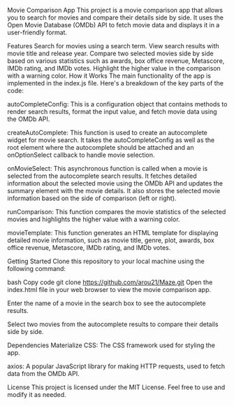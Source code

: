 Movie Comparison App
This project is a movie comparison app that allows you to search for movies and compare their details side by side. It uses the Open Movie Database (OMDb) API to fetch movie data and displays it in a user-friendly format.

Features
Search for movies using a search term.
View search results with movie title and release year.
Compare two selected movies side by side based on various statistics such as awards, box office revenue, Metascore, IMDb rating, and IMDb votes.
Highlight the higher value in the comparison with a warning color.
How it Works
The main functionality of the app is implemented in the index.js file. Here's a breakdown of the key parts of the code:

autoCompleteConfig: This is a configuration object that contains methods to render search results, format the input value, and fetch movie data using the OMDb API.

createAutoComplete: This function is used to create an autocomplete widget for movie search. It takes the autoCompleteConfig as well as the root element where the autocomplete should be attached and an onOptionSelect callback to handle movie selection.

onMovieSelect: This asynchronous function is called when a movie is selected from the autocomplete search results. It fetches detailed information about the selected movie using the OMDb API and updates the summary element with the movie details. It also stores the selected movie information based on the side of comparison (left or right).

runComparison: This function compares the movie statistics of the selected movies and highlights the higher value with a warning color.

movieTemplate: This function generates an HTML template for displaying detailed movie information, such as movie title, genre, plot, awards, box office revenue, Metascore, IMDb rating, and IMDb votes.

Getting Started
Clone this repository to your local machine using the following command:

bash
Copy code
git clone https://github.com/arou21/Maze.git
Open the index.html file in your web browser to view the movie comparison app.

Enter the name of a movie in the search box to see the autocomplete results.

Select two movies from the autocomplete results to compare their details side by side.

Dependencies
Materialize CSS: The CSS framework used for styling the app.

axios: A popular JavaScript library for making HTTP requests, used to fetch data from the OMDb API.

License
This project is licensed under the MIT License. Feel free to use and modify it as needed.
